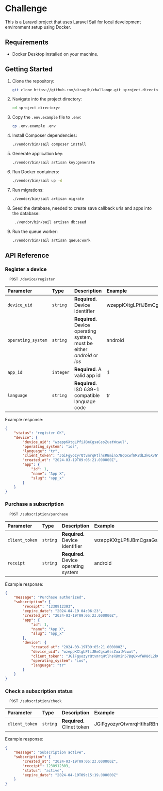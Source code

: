 # Challenge

This is a Laravel project that uses Laravel Sail for local development environment setup using Docker.

## Requirements

- Docker Desktop installed on your machine.

## Getting Started

1. Clone the repository:

   ```bash
   git clone https://github.com/aksoyih/challange.git <project-directory>
   ```

2. Navigate into the project directory:

   ```bash
   cd <project-directory>
   ```

3. Copy the `.env.example` file to `.env`:

   ```bash
   cp .env.example .env
   ```

4. Install Composer dependencies:

   ```bash
   ./vendor/bin/sail composer install
   ```

5. Generate application key:

   ```bash
   ./vendor/bin/sail artisan key:generate
   ```

6. Run Docker containers:

   ```bash
   ./vendor/bin/sail up -d
   ```
7. Run migrations:

   ```bash
   ./vendor/bin/sail artisan migrate
   ```
8. Seed the database, needed to create save callback urls and apps into the database:

   ```bash
    ./vendor/bin/sail artisan db:seed
    ```
9. Run the queue worker:

   ```bash
   ./vendor/bin/sail artisan queue:work
   ```


## API Reference

### Register a device

```http
  POST /device/register
```

| Parameter          | Type      | Description                                                              | Example                          |
|:-------------------|:----------|:-------------------------------------------------------------------------|:---------------------------------|
| `device_uid`       | `string`  | **Required**. Device identifier                                          | wzeppKXtgLPfiJBmCgsaGssZuatWcwul |
| `operating_system` | `string`  | **Required**. Device operating system, must be either _android_ or _ios_ | android                          |
| `app_id`           | `integer` | **Required**. A valid app id                                             | 1                                |
| `language`         | `string`  | **Required**. ISO 639-1 compatible language code                         | tr                               |

Example response:
```json
{
    "status": "register OK",
    "device": {
        "device_uid": "wzeppKXtgLPfiJBmCgsaGssZuatWcwul",
        "operating_system": "ios",
        "language": "tr",
        "client_token": "JGiFgyozyrQtvmrqHtlhsRBmin57BqGxwfWR8dL2k6XvGY3IJHwVY5GYMJxVaLijNv3zKj7zen8QRVTMFmZO5LG2Vj3IjZejwJayzuz6Fd1QW5KV9xeWmH4gMIRToGfeKNt1w6CHYoz9JN4nuQ6TBAkSMgTtdW0ncTRJRvduct4lkAoOPMunFDVT5Aa0gQ6mtjKm7DBFh9JWxlUAPwlkc6aSp8pj8JEckLmp6FnAlmlNjB3IHP6zPsRIqr0TTBs",
        "created_at": "2024-03-19T09:05:21.000000Z",
        "app": {
            "id": 1,
            "name": "App X",
            "slug": "app_x"
        }
    }
}
```

### Purchase a subscription

```http
  POST /subscription/purchase
```

| Parameter      | Type      | Description                                      | Example                          |
|:---------------|:----------|:-------------------------------------------------|:---------------------------------|
| `client_token` | `string`  | **Required**. Device identifier                  | wzeppKXtgLPfiJBmCgsaGssZuatWcwul |
| `receipt`      | `string`  | **Required**. Device operating system            | android                          |

Example response:
```json
{
    "message": "Purchase authorized",
    "subscription": {
        "receipt": "1230912303",
        "expire_date": "2024-04-19 04:06:23",
        "created_at": "2024-03-19T09:06:23.000000Z",
        "app": {
            "id": 1,
            "name": "App X",
            "slug": "app_x"
        },
        "device": {
            "created_at": "2024-03-19T09:05:21.000000Z",
            "device_uid": "wzeppKXtgLPfiJBmCgsaGssZuatWcwul",
            "client_token": "JGiFgyozyrQtvmrqHtlhsRBmin57BqGxwfWR8dL2k6XvGY3IJHwVY5GYMJxVaLijNv3zKj7zen8QRVTMFmZO5LG2Vj3IjZejwJayzuz6Fd1QW5KV9xeWmH4gMIRToGfeKNt1w6CHYoz9JN4nuQ6TBAkSMgTtdW0ncTRJRvduct4lkAoOPMunFDVT5Aa0gQ6mtjKm7DBFh9JWxlUAPwlkc6aSp8pj8JEckLmp6FnAlmlNjB3IHP6zPsRIqr0TTBs",
            "operating_system": "ios",
            "language": "tr"
        }
    }
}
```

### Check a subscription status

```http
  POST /subscription/check
```

| Parameter      | Type     | Description                | Example                                                                                                                                                                                                                                                         |
|:---------------|:---------|:---------------------------|:----------------------------------------------------------------------------------------------------------------------------------------------------------------------------------------------------------------------------------------------------------------|
| `client_token` | `string` | **Required**. Clinet token | JGiFgyozyrQtvmrqHtlhsRBmin57BqGxwfWR8dL2k6XvGY3IJHwVY5GYMJxVaLijNv3zKj7zen8QRVTMFmZO5LG2Vj3IjZejwJayzuz6Fd1QW5KV9xeWmH4gMIRToGfeKNt1w6CHYoz9JN4nuQ6TBAkSMgTtdW0ncTRJRvduct4lkAoOPMunFDVT5Aa0gQ6mtjKm7DBFh9JWxlUAPwlkc6aSp8pj8JEckLmp6FnAlmlNjB3IHP6zPsRIqr0TTBs |

Example response:
```json
{
    "message": "Subscription active",
    "subscription": {
        "created_at": "2024-03-19T09:06:23.000000Z",
        "receipt": 1230912303,
        "status": "active",
        "expire_date": "2024-04-19T09:15:19.000000Z"
    }
}
```
